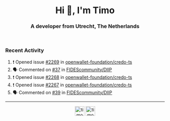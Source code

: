 <h1 align="center">Hi 👋, I'm Timo</h1>
<h3 align="center">A developer from Utrecht, The Netherlands</h3>
<br/>
<!-- https://github.com/rahuldkjain/github-profile-readme-generator --!>

<!--  <p align="left"><img src="https://github-readme-stats.vercel.app/api?username=timoglastra&show_icons=true&count_private=true&" alt="timoglastra" /></p> --!>

<!--
Github language stats
<p align="left"><img src="https://github-readme-stats.vercel.app/api/top-langs/?username=timoglastra&layout=compact" alt="timoglastra" /><p>
-->

<!-- Codestats language stats -->
<!-- <p align="left"><img src="https://codestats-readme.vercel.app/api/top-langs/?username=timoglastra&layout=compact&language_count=12" alt="timoglastra" /><p>    --!>
  
<h3>Recent Activity</h3>

<!--START_SECTION:activity-->
1. ❗ Opened issue [#2269](https://github.com/openwallet-foundation/credo-ts/issues/2269) in [openwallet-foundation/credo-ts](https://github.com/openwallet-foundation/credo-ts)
2. 🗣 Commented on [#37](https://github.com/FIDEScommunity/DIIP/issues/37#issuecomment-2838985930) in [FIDEScommunity/DIIP](https://github.com/FIDEScommunity/DIIP)
3. ❗ Opened issue [#2268](https://github.com/openwallet-foundation/credo-ts/issues/2268) in [openwallet-foundation/credo-ts](https://github.com/openwallet-foundation/credo-ts)
4. ❗ Opened issue [#2267](https://github.com/openwallet-foundation/credo-ts/issues/2267) in [openwallet-foundation/credo-ts](https://github.com/openwallet-foundation/credo-ts)
5. 🗣 Commented on [#39](https://github.com/FIDEScommunity/DIIP/issues/39#issuecomment-2834909427) in [FIDEScommunity/DIIP](https://github.com/FIDEScommunity/DIIP)
<!--END_SECTION:activity-->

---

<p align="center">
<a href="https://twitter.com/timoglastra" target="blank"><img align="center" src="https://cdn.jsdelivr.net/npm/simple-icons@3.0.1/icons/twitter.svg" alt="timoglastra" height="30" width="30" /></a>
<a href="https://linkedin.com/in/timoglastra" target="blank"><img align="center" src="https://cdn.jsdelivr.net/npm/simple-icons@3.0.1/icons/linkedin.svg" alt="timoglastra" height="30" width="30" /></a>
</p>



